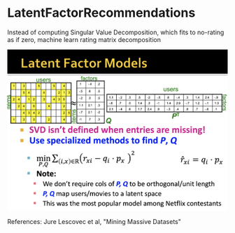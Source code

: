 # LatentFactorRecommendations
Instead of computing Singular Value Decomposition, which fits to no-rating as if zero, machine learn rating matrix decomposition

![picture](netflix-competition-recommendation-model.png)

References: Jure Lescovec et al, "Mining Massive Datasets"

